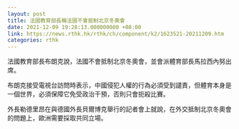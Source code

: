 ```yaml
---
layout: post
title: 法國教育部長稱法國不會抵制北京冬奧會
date: 2021-12-09 19:28:13.000000000 +08:00
link: https://news.rthk.hk/rthk/ch/component/k2/1623521-20211209.htm
categories: rthk
---
```


法國教育部長布朗克說，法國不會抵制北京冬奧會，並會派體育部長馬拉西內努出席。

布朗克接受電視台訪問時表示，中國侵犯人權的行為必須受到譴責，但體育本身是一個世界，必須保障它免受政治干預，否則只會扼殺比賽。

外長勒德里昂在與德國外長貝爾博克舉行的記者會上就說，在外交抵制北京冬奧會的問題上，歐洲需要採取共同立場。
